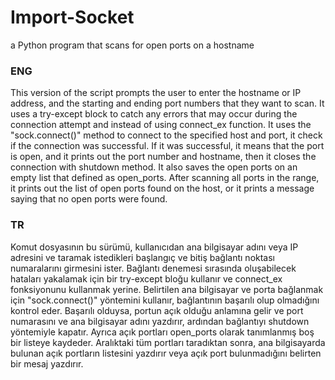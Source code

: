 # Import-Socket
a Python program that scans for open ports on a hostname

### ENG
This version of the script prompts the user to enter the hostname or IP address, and the starting and ending port numbers that they want to scan. It uses a try-except block to catch any errors that may occur during the connection attempt and instead of using connect_ex function. It uses the "sock.connect()" method to connect to the specified host and port, it check if the connection was successful. If it was successful, it means that the port is open, and it prints out the port number and hostname, then it closes the connection with shutdown method. It also saves the open ports on an empty list that defined as open_ports. After scanning all ports in the range, it prints out the list of open ports found on the host, or it prints a message saying that no open ports were found.

### TR
Komut dosyasının bu sürümü, kullanıcıdan ana bilgisayar adını veya IP adresini ve taramak istedikleri başlangıç ve bitiş bağlantı noktası numaralarını girmesini ister. Bağlantı denemesi sırasında oluşabilecek hataları yakalamak için bir try-except bloğu kullanır ve connect_ex fonksiyonunu kullanmak yerine. Belirtilen ana bilgisayar ve porta bağlanmak için "sock.connect()" yöntemini kullanır, bağlantının başarılı olup olmadığını kontrol eder. Başarılı olduysa, portun açık olduğu anlamına gelir ve port numarasını ve ana bilgisayar adını yazdırır, ardından bağlantıyı shutdown yöntemiyle kapatır. Ayrıca açık portları open_ports olarak tanımlanmış boş bir listeye kaydeder. Aralıktaki tüm portları taradıktan sonra, ana bilgisayarda bulunan açık portların listesini yazdırır veya açık port bulunmadığını belirten bir mesaj yazdırır.
